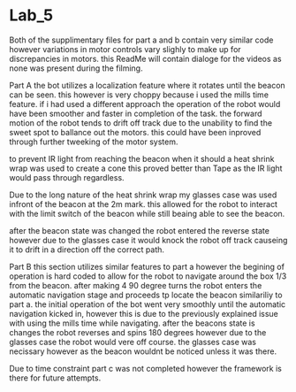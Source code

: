 # Lab_5

Both of the supplimentary files for part a and b contain very similar code however variations in motor controls vary slighly to make up for discrepancies in motors.
this ReadMe will contain dialoge for the videos as none was present during the filming.

Part A
the bot utilizes a localization feature where it rotates until the beacon can be seen. this however is very choppy because i used the mills time feature. if i had used a different approach the operation of the robot would have been smoother and faster in completion of the task. the forward motion of the robot tends to drift off track due to the unability to find the sweet spot to ballance out the motors. this could have been inproved through further tweeking of the motor system.

to prevent IR light from reaching the beacon when it should a heat shrink wrap was used to create a cone this proved better than Tape as the IR light would pass through regardless.

Due to the long nature of the heat shrink wrap my glasses case was used infront of the beacon at the 2m mark. this allowed for the robot to interact with the limit switch of the beacon while still beaing able to see the beacon.

after the beacon state was changed the robot entered the reverse state however due to the glasses case it would knock the robot off track causeing it to drift in a direction off the correct path.

Part B
this section utilizes similar features to part a however the begining of operation is hard coded to allow for the robot to navigate around the box 1/3 from the beacon. after making 4 90 degree turns the robot enters the automatic navigation stage and proceeds tp locate the beacon similariliy to part a. the initial operation of the bot went very smoothly until the automatic navigation kicked in, however this is due to the previously explained issue with using the mills time while navigating. after the beacons state is changes the robot reverses and spins 180 degrees however due to the glasses case the robot would vere off course. the glasses case was necissary however as the beacon wouldnt be noticed unless it was there.

Due to time constraint part c was not completed however the framework is there for future attempts.

